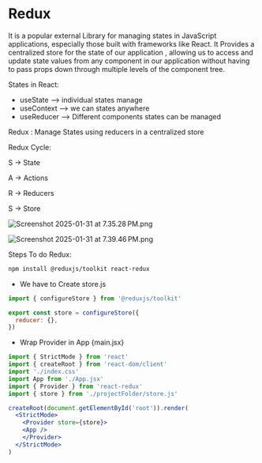 # Redux

It is a popular external Library for managing states in JavaScript applications, especially those built with frameworks like React. It Provides a centralized store for the state of our application , allowing us to access and update state values from any component in our application without having to pass props down through multiple levels of the component tree.

States in React:

- useState —> individual states manage
- useContext —> we can states anywhere
- useReducer —> Different components states can be managed

Redux : Manage States using reducers in a centralized store

Redux Cycle:

S → State

A → Actions

R → Reducers

S → Store

![Screenshot 2025-01-31 at 7.35.28 PM.png](Redux%2018c63324436c8038b758dcf740147b24/Screenshot_2025-01-31_at_7.35.28_PM.png)

![Screenshot 2025-01-31 at 7.39.46 PM.png](Redux%2018c63324436c8038b758dcf740147b24/Screenshot_2025-01-31_at_7.39.46_PM.png)

Steps To do Redux:

```bash
npm install @reduxjs/toolkit react-redux
```

- We have to Create store.js

```jsx
import { configureStore } from '@reduxjs/toolkit'

export const store = configureStore({
  reducer: {},
})

```

- Wrap Provider in App {main.jsx}

```jsx
import { StrictMode } from 'react'
import { createRoot } from 'react-dom/client'
import './index.css'
import App from './App.jsx'
import { Provider } from 'react-redux'
import { store } from './projectFolder/store.js'

createRoot(document.getElementById('root')).render(
  <StrictMode>
    <Provider store={store}>
    <App />
    </Provider>
  </StrictMode>
)

```